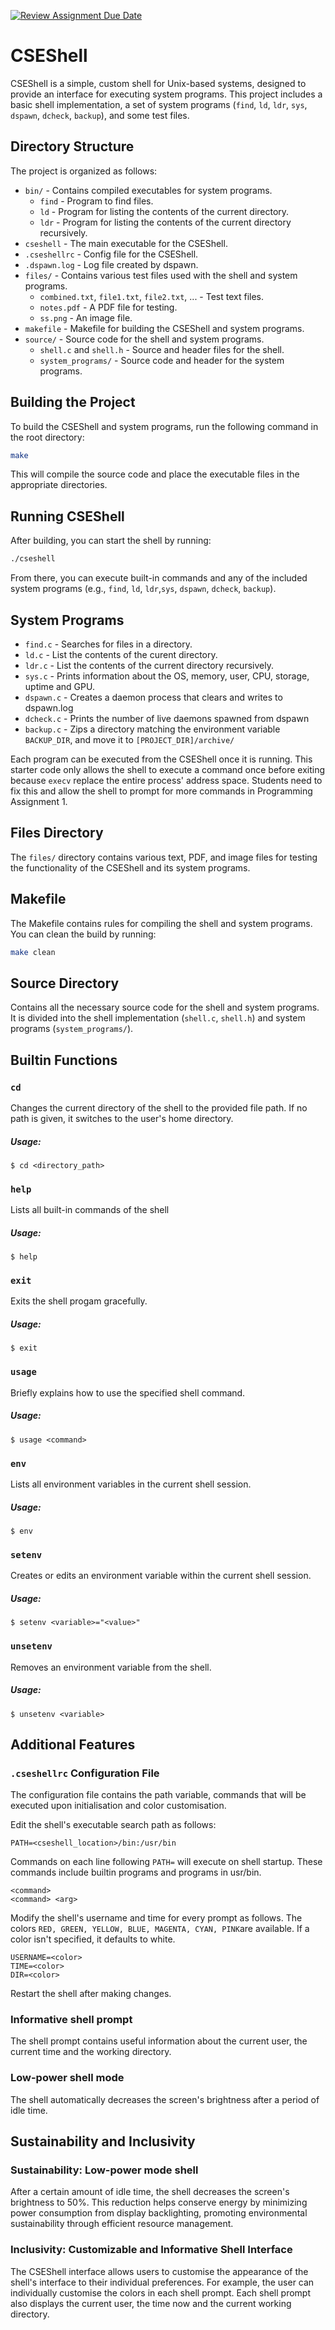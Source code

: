 [![Review Assignment Due Date](https://classroom.github.com/assets/deadline-readme-button-22041afd0340ce965d47ae6ef1cefeee28c7c493a6346c4f15d667ab976d596c.svg)](https://classroom.github.com/a/u16ttUuk)
# CSEShell

CSEShell is a simple, custom shell for Unix-based systems, designed to provide an interface for executing system programs. This project includes a basic shell implementation, a set of system programs (`find`, `ld`, `ldr`, `sys`, `dspawn`, `dcheck`, `backup`), and some test files.

## Directory Structure

The project is organized as follows:

- `bin/` - Contains compiled executables for system programs.
  - `find` - Program to find files.
  - `ld` - Program for listing the contents of the current directory.
  - `ldr` - Program for listing the contents of the current directory recursively.
- `cseshell` - The main executable for the CSEShell.
- `.cseshellrc` - Config file for the CSEShell.
- `.dspawn.log` - Log file created by dspawn.
- `files/` - Contains various test files used with the shell and system programs.
  - `combined.txt`, `file1.txt`, `file2.txt`, ... - Test text files.
  - `notes.pdf` - A PDF file for testing.
  - `ss.png` - An image file.
- `makefile` - Makefile for building the CSEShell and system programs.
- `source/` - Source code for the shell and system programs.
  - `shell.c` and `shell.h` - Source and header files for the shell.
  - `system_programs/` - Source code and header for the system programs.

## Building the Project

To build the CSEShell and system programs, run the following command in the root directory:

```bash
make
```

This will compile the source code and place the executable files in the appropriate directories.

## Running CSEShell

After building, you can start the shell by running:

```bash
./cseshell
```

From there, you can execute built-in commands and any of the included system programs (e.g., `find`, `ld`, `ldr`,`sys`, `dspawn`, `dcheck`, `backup`).

## System Programs

- `find.c` - Searches for files in a directory.
- `ld.c` - List the contents of the curent directory.
- `ldr.c` - List the contents of the current directory recursively.
- `sys.c` - Prints information about the OS, memory, user, CPU, storage, uptime and GPU. 
- `dspawn.c` - Creates a daemon process that clears and writes to dspawn.log
- `dcheck.c` - Prints the number of live daemons spawned from dspawn
- `backup.c` - Zips a directory matching the environment variable `BACKUP_DIR`, and move it to `[PROJECT_DIR]/archive/`

Each program can be executed from the CSEShell once it is running. This starter code only allows the shell to execute a command once before exiting because `execv` replace the entire process' address space. Students need to fix this and allow the shell to prompt for more commands in Programming Assignment 1.

## Files Directory

The `files/` directory contains various text, PDF, and image files for testing the functionality of the CSEShell and its system programs.

## Makefile

The Makefile contains rules for compiling the shell and system programs. You can clean the build by running:

```bash
make clean
```

## Source Directory

Contains all the necessary source code for the shell and system programs. It is divided into the shell implementation (`shell.c`, `shell.h`) and system programs (`system_programs/`).

## Builtin Functions

### `cd`
Changes the current directory of the shell to the provided file path. If no path is given, it switches to the user's home directory.

##### Usage:
```code
$ cd <directory_path>
```

### `help`
Lists all built-in commands of the shell

##### Usage:
```code
$ help 
```

### `exit`
Exits the shell progam gracefully.

##### Usage:
```code
$ exit 
```

### `usage`
Briefly explains how to use the specified shell command. 

##### Usage:
```code
$ usage <command> 
```

### `env`
Lists all environment variables in the current shell session.

##### Usage:
```code
$ env 
```

### `setenv`
Creates or edits an environment variable within the current shell session.

##### Usage:
```code
$ setenv <variable>="<value>" 
```

### `unsetenv`
Removes an environment variable from the shell.

##### Usage:
```code
$ unsetenv <variable>
```


## Additional Features

### `.cseshellrc` Configuration File

The configuration file contains the path variable, commands that will be executed upon initialisation and color customisation.

Edit the shell's executable search path as follows:

```code
PATH=<cseshell_location>/bin:/usr/bin
```

Commands on each line following `PATH=` will execute on shell startup. These commands include builtin programs and programs in usr/bin.
```code
<command>
<command> <arg>
```


Modify the shell's username and time for every prompt as follows. The colors `RED, GREEN, YELLOW, BLUE, MAGENTA, CYAN, PINK`are available. If a color isn't specified, it defaults to white.
```code
USERNAME=<color>
TIME=<color>
DIR=<color>
```

Restart the shell after making changes.

### Informative shell prompt
The shell prompt contains useful information about the current user, the current time and the working directory.

### Low-power shell mode
The shell automatically decreases the screen's brightness after a period of idle time.
## Sustainability and Inclusivity
### Sustainability: Low-power mode shell
After a certain amount of idle time, the shell decreases the screen's brightness to 50%. This reduction helps conserve energy by minimizing power consumption from display backlighting, promoting environmental sustainability through efficient resource management.

### Inclusivity: Customizable and Informative Shell Interface
The CSEShell interface allows users to customise the appearance of the shell's interface to their individual preferences. For example, the user can individually customise the colors in each shell prompt. Each shell prompt also displays the current user, the time now and the current working directory.

